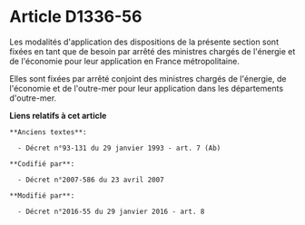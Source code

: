 # Article D1336-56

Les modalités d'application des dispositions de la présente section sont fixées en tant que de besoin par arrêté des
ministres chargés de l'énergie et de l'économie pour leur application en France métropolitaine.

Elles sont fixées par arrêté conjoint des ministres chargés de l'énergie, de l'économie et de l'outre-mer pour leur
application dans les départements d'outre-mer.

**Liens relatifs à cet article**

	**Anciens textes**:

	  - Décret n°93-131 du 29 janvier 1993 - art. 7 (Ab)

	**Codifié par**:

	  - Décret n°2007-586 du 23 avril 2007

	**Modifié par**:

	  - Décret n°2016-55 du 29 janvier 2016 - art. 8
